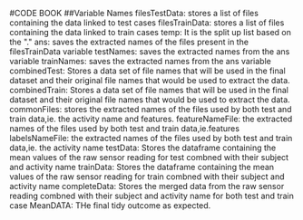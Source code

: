 #CODE BOOK
##Variable Names
filesTestData: stores a list of files containing the data linked to test cases
filesTrainData: stores a list of files containing the data linked to train cases
temp: It is the split up list based on the "."
ans: saves the extracted names of the files present in the filesTrainData variable
testNames: saves the extracted names from the ans variable
trainNames: saves the extracted names from the ans variable
combinedTest: Stores a data set of file names that will be used in the final dataset and their original file names that would be used to extract the data.
combinedTrain: Stores a data set of file names that will be used in the final dataset and their original file names that would be used to extract the data.
commonFiles: stores the extracted names of the files used by both test and train data,ie. the activity name and features.
featureNameFile: the extracted names of the files used by both test and train data,ie.features
labelsNameFile: the extracted names of the files used by both test and train data,ie. the activity name
testData: Stores the dataframe containing the mean values of the raw sensor reading for  test combned with their subject and activity name
trainData:  Stores the dataframe containing the mean values of the raw sensor reading for train combned with their subject and activity name
completeData: Stores the merged data from the raw sensor reading combned with their subject and activity name for both test and train case
MeanDATA: THe final tidy outcome as expected.
